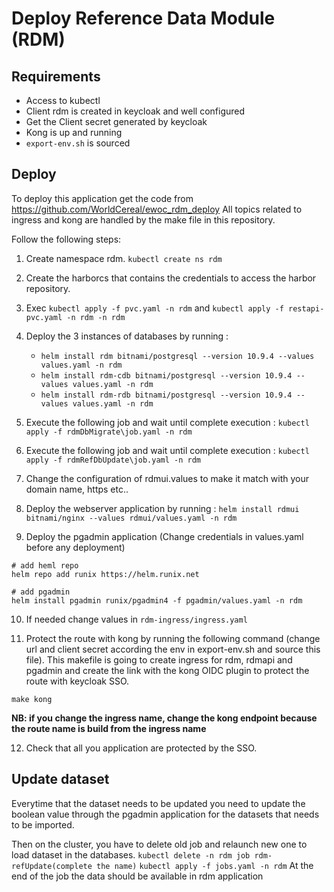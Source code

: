 # Deploy Reference Data Module (RDM)

## Requirements
- Access to kubectl
- Client rdm is created in keycloak and well configured
- Get the Client secret generated by keycloak
- Kong is up and running
- ```export-env.sh``` is sourced

## Deploy
To deploy this application get the code from https://github.com/WorldCereal/ewoc_rdm_deploy
All topics related to ingress and kong are handled by the make file in this repository.

Follow the following steps: 

1. Create namespace rdm. ```kubectl create ns rdm```

2. Create the harborcs that contains the credentials to access the harbor repository.
3. Exec ```kubectl apply -f pvc.yaml -n rdm``` and ```kubectl apply -f restapi-pvc.yaml -n rdm -n rdm```
4. Deploy the 3 instances of databases by running :
    - ```helm install rdm bitnami/postgresql --version 10.9.4 --values values.yaml -n rdm```
    - ```helm install rdm-cdb bitnami/postgresql --version 10.9.4 --values values.yaml -n rdm```
    - ```helm install rdm-rdb bitnami/postgresql --version 10.9.4 --values values.yaml -n rdm```

5. Execute the following job and wait until complete execution : ```kubectl apply -f rdmDbMigrate\job.yaml -n rdm ```

6. Execute the following job and wait until complete execution : ```kubectl apply -f rdmRefDbUpdate\job.yaml -n rdm ```

7. Change the configuration of rdmui.values to make it match with your domain name, https etc..
8. Deploy the webserver application by running : ```helm install rdmui bitnami/nginx --values rdmui/values.yaml -n rdm```

9. Deploy the pgadmin application (Change credentials in values.yaml before any deployment)
```
# add heml repo
helm repo add runix https://helm.runix.net

# add pgadmin
helm install pgadmin runix/pgadmin4 -f pgadmin/values.yaml -n rdm
```

10. If needed change values in ```rdm-ingress/ingress.yaml``` 

11. Protect the route with kong by running the following command (change url and client secret according the env in export-env.sh and source this file). This makefile is going to create ingress for rdm, rdmapi and pgadmin and create the link with the kong OIDC plugin to protect the route with keycloak SSO.
```
make kong
```
**NB: if you change the ingress name, change the kong endpoint because the route name is build from the ingress name**

12. Check that all you application are protected by the SSO.

## Update dataset

Everytime that the dataset needs to be updated you need to update 
the boolean value through the pgadmin application for the datasets that needs to be imported.

Then on the cluster, you have to delete old job and relaunch new one to load dataset in the databases.
```kubectl delete -n rdm job rdm-refUpdate(complete the name)```
```kubectl apply -f jobs.yaml -n rdm```
At the end of the job the data should be available in rdm application  





